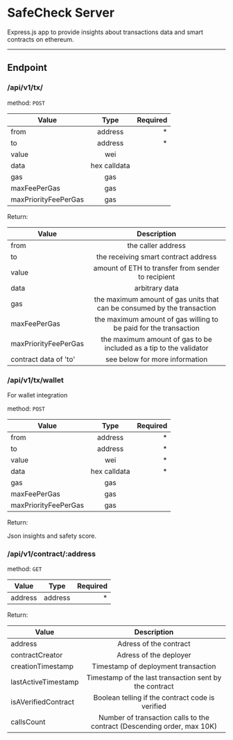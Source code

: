 # SafeCheck Server

Express.js app to provide insights about transactions data and smart contracts on ethereum.

---

## Endpoint

### /api/v1/tx/

method: `POST`

| Value                 | Type          | Required  |
| --------------------- |:-------------:| ---------:|
| from                  | address       |     *     |
| to                    | address       |     *     |
| value                 | wei           |           |
| data                  | hex calldata  |           |
| gas                   | gas           |           |
| maxFeePerGas          | gas           |           |
| maxPriorityFeePerGas  | gas           |           |

Return:

| Value                 | Description                                                             |
| --------------------- |:-----------------------------------------------------------------------:|
| from                  | the caller address                                                      |
| to                    | the receiving smart contract address                                    |
| value                 | amount of ETH to transfer from sender to recipient                      |
| data                  | arbitrary data                                                          |
| gas                   | the maximum amount of gas units that can be consumed by the transaction |
| maxFeePerGas          | the maximum amount of gas willing to be paid for the transaction        |
| maxPriorityFeePerGas  | the maximum amount of gas to be included as a tip to the validator      |
| contract data of 'to' | see below for more information                                          |

### /api/v1/tx/wallet

For wallet integration

method: `POST`

| Value                 | Type          | Required  |
| --------------------- |:-------------:| ---------:|
| from                  | address       |     *     |
| to                    | address       |     *     |
| value                 | wei           |     *     |
| data                  | hex calldata  |     *     |
| gas                   | gas           |           |
| maxFeePerGas          | gas           |           |
| maxPriorityFeePerGas  | gas           |           |

Return:

Json insights and safety score.

### /api/v1/contract/:address

method: `GET`

| Value         | Type          | Required  |
| ------------- |:-------------:| ---------:|
| address       | address       |     *     |


Return:

| Value               | Description                                                             |
| ------------------- |:-----------------------------------------------------------------------:|
| address             | Adress of the contract                                                  |
| contractCreator     | Adress of the deployer                                                  |
| creationTimestamp   | Timestamp of deployment transaction                                     |
| lastActiveTimestamp | Timestamp of the last transaction sent by the contract                  |
| isAVerifiedContract | Boolean telling if the contract code is verified                        |
| callsCount          | Number of transaction calls to the contract (Descending order, max 10K) |

